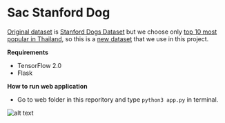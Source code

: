 # Sac Stanford Dog

[Original dataset](https://www.kaggle.com/jessicali9530/stanford-dogs-dataset) is [Stanford Dogs Dataset](https://www.kaggle.com/jessicali9530/stanford-dogs-dataset) but we choose only [top 10 most popular in Thailand](https://www.sanook.com/women/18510/), so this is a [new dataset](https://github.com/EvilPickle-PCSHSPT/Standford_Sac_Dog_dataset) that we use in this project.

**Requirements**
- TensorFlow 2.0
- Flask

**How to run web application**
- Go to web folder in this reporitory and type ```python3 app.py``` in terminal.

![alt text](https://github.com/filmerxyz/Standford_Sac_Dog/blob/master/preview_img.png)
